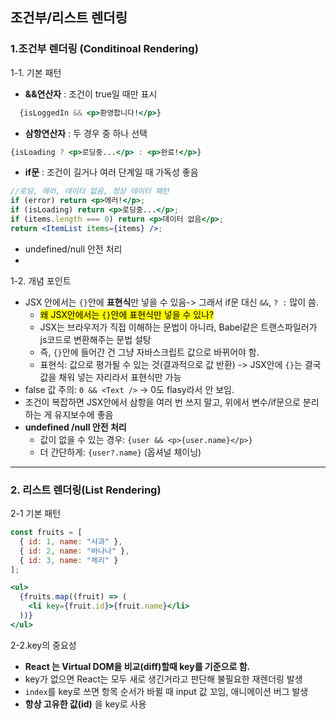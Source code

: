 ## 조건부/리스트 렌더링

### 1.조건부 렌더링 (Conditinoal Rendering)
1-1. 기본 패턴
- **&&연산자** : 조건이 true일 때만 표시
```jsx
  {isLoggedIn && <p>환영합니다!</p>}
```
- **삼항연산자** : 두 경우 중 하나 선택
```jsx
{isLoading ? <p>로딩중...</p> : <p>완료!</p>}
```
- **if문** : 조건이 길거나 여러 단계일 때 가독성 좋음
```jsx
//로딩, 에러, 데이터 없음, 정상 데이터 패턴
if (error) return <p>에러!</p>;
if (isLoading) return <p>로딩중...</p>;
if (items.length === 0) return <p>데이터 없음</p>;
return <ItemList items={items} />;
```
- undefined/null 안전 처리
- 

1-2. 개념 포인트
- JSX 안에서는 `{}`안에 **표현식**만 넣을 수 있음-> 그래서 if문 대신 `&&`, `? :` 많이 씀.
  - <mark>왜 JSX안에서는 `{}`안에 표현식만 넣을 수 있나?</mark>
  - JSX는 브라우저가 직접 이해하는 문법이 아니라, Babel같은 트랜스파일러가 js코드로 변환해주는 문법 설탕
  - 즉, `{}`안에 들어간 건 그냥 자바스크립트 값으로 바뀌어야 함.
  - 표현식: 값으로 평가될 수 있는 것(결과적으로 값 반환) -> JSX안에 `{}`는 결국 값을 채워 넣는 자리라서 표현식만 가능
- false 값 주의: `0 && <Text />` -> 0도 flasy라서 안 보임.
- 조건이 복잡하면 JSX안에서 삼항을 여러 번 쓰지 말고, 위에서 변수/if문으로 분리하는 게 유지보수에 좋음
- **undefined /null 안전 처리**
  - 값이 없을 수 있는 경우: `{user && <p>{user.name}</p>}`
  - 더 간단하게: `{user?.name}` (옵셔널 체이닝)

---
### 2. 리스트 렌더링(List Rendering)
2-1 기본 패턴
```jsx
const fruits = [
  { id: 1, name: "사과" },
  { id: 2, name: "바나나" },
  { id: 3, name: "체리" }
];

<ul>
  {fruits.map((fruit) => (
    <li key={fruit.id}>{fruit.name}</li>
  ))}
</ul>
```


2-2.key의 중요성
- **React 는 Virtual DOM을 비교(diff)할때 key를 기준으로 함.**
- key가 없으면 React는 모두 새로 생긴거라고 판단해 불필요한 재렌더링 발생
- `index`를 key로 쓰면 항목 순서가 바뀔 때 input 값 꼬임, 애니메이션 버그 발생
- **항상 고유한 값(id)** 을 key로 사용
